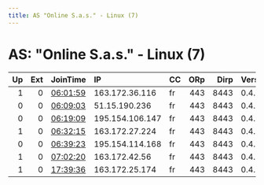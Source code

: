 ```yaml
---
title: AS "Online S.a.s." - Linux (7)
---
```


# AS: "Online S.a.s." - Linux (7)

|   Up |   Ext | JoinTime                                                                                            | IP              | CC   |   ORp |   Dirp | Version   | Contact   | Nickname   |   eFamMembers |
|-----:|------:|:----------------------------------------------------------------------------------------------------|:----------------|:-----|------:|-------:|:----------|:----------|:-----------|--------------:|
|    1 |     0 | [06:01:59](https://metrics.torproject.org/rs.html#details/8FA200E9EA2E4E07DA67F2FFD8789104F6A06512) | 163.172.36.116  | fr   |   443 |   8443 | 0.4.4.5   | None      | Unnamed    |             1 |
|    0 |     0 | [06:09:03](https://metrics.torproject.org/rs.html#details/473FF6F8986B96861521E5B538243A66A57A75B1) | 51.15.190.236   | fr   |   443 |   8443 | 0.4.4.5   | None      | Unnamed    |             1 |
|    0 |     0 | [06:19:09](https://metrics.torproject.org/rs.html#details/BC8F720329F6757A73410142F40657E80AB9CDD1) | 195.154.106.147 | fr   |   443 |   8443 | 0.4.4.5   | None      | Unnamed    |             1 |
|    1 |     0 | [06:32:15](https://metrics.torproject.org/rs.html#details/67F70E92EF05EA3CBB3C311B6411AFBBE89BD1B8) | 163.172.27.224  | fr   |   443 |   8443 | 0.4.4.5   | None      | Unnamed    |             1 |
|    0 |     0 | [06:39:23](https://metrics.torproject.org/rs.html#details/7F50A8B9C27335EE58A46DD6BD4EBE55BD30F117) | 195.154.114.168 | fr   |   443 |   8443 | 0.4.4.5   | None      | Unnamed    |             1 |
|    1 |     0 | [07:02:20](https://metrics.torproject.org/rs.html#details/889436116B24B32AFB569186B5CDFC47E6FB5E2C) | 163.172.42.56   | fr   |   443 |   8443 | 0.4.4.5   | None      | Unnamed    |             1 |
|    1 |     0 | [17:39:36](https://metrics.torproject.org/rs.html#details/B2D42C51C415C1AB3A4DA3F1A8FC3615B55380D7) | 163.172.25.174  | fr   |   443 |   8443 | 0.4.4.5   | None      | Unnamed    |             1 |
